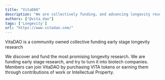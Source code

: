 ```yaml
---
title: "VitaDAO"
description: "We are collectively funding, and advancing longevity research in an open and democratic manner"
authors: ["@vita_dao"]
tags: ['Longevity']
url: "https://www.vitadao.com/"
---
```


VitaDAO is a community owned collective funding early stage longevity research

We discover and fund the most promising longevity research. We are funding early stage research, and try to turn it into biotech companies. Members can join VitaDAO by purchasing VITA tokens  or earning them through contributions of work or Intellectual Property.